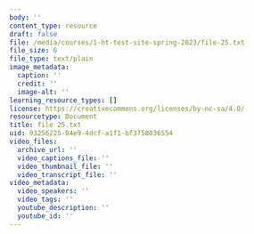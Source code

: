 ```yaml
---
body: ''
content_type: resource
draft: false
file: /media/courses/1-ht-test-site-spring-2023/file-25.txt
file_size: 6
file_type: text/plain
image_metadata:
  caption: ''
  credit: ''
  image-alt: ''
learning_resource_types: []
license: https://creativecommons.org/licenses/by-nc-sa/4.0/
resourcetype: Document
title: file 25.txt
uid: 93256225-04e9-4dcf-a1f1-bf3758036554
video_files:
  archive_url: ''
  video_captions_file: ''
  video_thumbnail_file: ''
  video_transcript_file: ''
video_metadata:
  video_speakers: ''
  video_tags: ''
  youtube_description: ''
  youtube_id: ''
---
```

